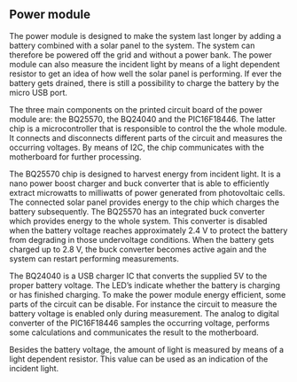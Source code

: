 ## Power module

The power module is designed to make the system last longer by adding a battery combined with a solar panel to the system. The system can therefore be powered off the grid and without a power bank. The power module can also measure the incident light by means of a light dependent resistor to get an idea of how well the solar panel is performing. If ever the battery gets drained, there is still a possibility to charge the battery by the micro USB port.

The three main components on the printed circuit board of the power module are: the BQ25570, the BQ24040 and the PIC16F18446. The latter chip is a microcontroller that is responsible to control the the whole module. It connects and disconnects different parts of the circuit and measures the occurring voltages. By means of I2C, the chip communicates with the motherboard for further processing.

The BQ25570 chip is designed to harvest energy from incident light. It is a nano power boost charger and buck converter that is able to efficiently extract microwatts to milliwatts of power generated from photovoltaic cells. The connected solar panel provides energy to the chip which charges the battery subsequently. The BQ25570 has an integrated buck converter which provides energy to the whole system. This converter is disabled when the battery voltage reaches approximately 2.4 V to protect the battery from degrading in those undervoltage conditions. When the battery gets charged up to 2.8 V, the buck converter becomes active again and the system can restart performing measurements.

The BQ24040 is a USB charger IC that converts the supplied 5V to the proper battery voltage. The LED’s indicate whether the battery is charging or has finished charging. 
To make the power module energy efficient, some parts of the circuit can be disable. For instance the circuit to measure the battery voltage is enabled only during measurement. The analog to digital converter of the PIC16F18446 samples the occurring voltage, performs some calculations and communicates the result to the motherboard. 

Besides the battery voltage, the amount of light is measured by means of a light dependent resistor. This value can be used as an indication of the incident light.

